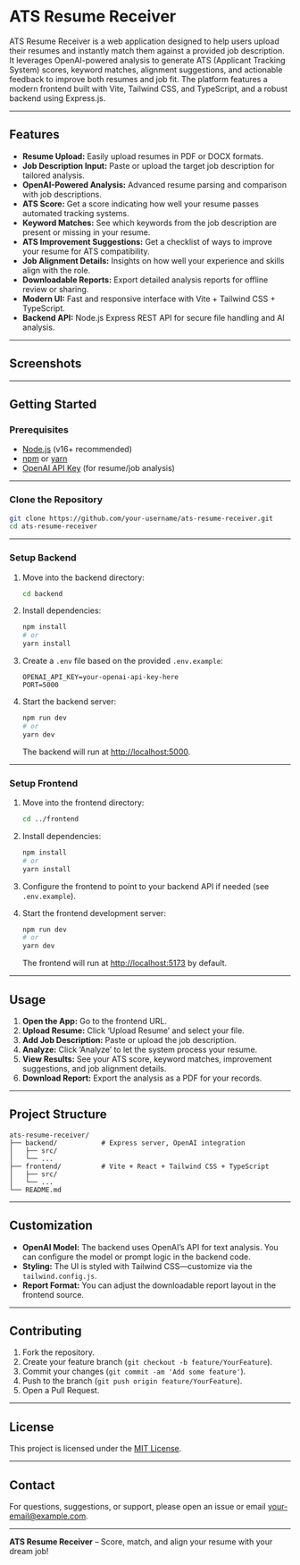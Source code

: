 # ATS Resume Receiver

ATS Resume Receiver is a web application designed to help users upload their resumes and instantly match them against a provided job description. It leverages OpenAI-powered analysis to generate ATS (Applicant Tracking System) scores, keyword matches, alignment suggestions, and actionable feedback to improve both resumes and job fit. The platform features a modern frontend built with Vite, Tailwind CSS, and TypeScript, and a robust backend using Express.js.

---

## Features

- **Resume Upload:** Easily upload resumes in PDF or DOCX formats.
- **Job Description Input:** Paste or upload the target job description for tailored analysis.
- **OpenAI-Powered Analysis:** Advanced resume parsing and comparison with job descriptions.
- **ATS Score:** Get a score indicating how well your resume passes automated tracking systems.
- **Keyword Matches:** See which keywords from the job description are present or missing in your resume.
- **ATS Improvement Suggestions:** Get a checklist of ways to improve your resume for ATS compatibility.
- **Job Alignment Details:** Insights on how well your experience and skills align with the role.
- **Downloadable Reports:** Export detailed analysis reports for offline review or sharing.
- **Modern UI:** Fast and responsive interface with Vite + Tailwind CSS + TypeScript.
- **Backend API:** Node.js Express REST API for secure file handling and AI analysis.

---

## Screenshots

<!-- Optionally include screenshots here -->

---

## Getting Started

### Prerequisites

- [Node.js](https://nodejs.org/) (v16+ recommended)
- [npm](https://www.npmjs.com/) or [yarn](https://yarnpkg.com/)
- [OpenAI API Key](https://platform.openai.com/signup) (for resume/job analysis)

---

### Clone the Repository

```bash
git clone https://github.com/your-username/ats-resume-receiver.git
cd ats-resume-receiver
```

---

### Setup Backend

1. Move into the backend directory:
   ```bash
   cd backend
   ```

2. Install dependencies:
   ```bash
   npm install
   # or
   yarn install
   ```

3. Create a `.env` file based on the provided `.env.example`:
   ```env
   OPENAI_API_KEY=your-openai-api-key-here
   PORT=5000
   ```

4. Start the backend server:
   ```bash
   npm run dev
   # or
   yarn dev
   ```

   The backend will run at [http://localhost:5000](http://localhost:5000).

---

### Setup Frontend

1. Move into the frontend directory:
   ```bash
   cd ../frontend
   ```

2. Install dependencies:
   ```bash
   npm install
   # or
   yarn install
   ```

3. Configure the frontend to point to your backend API if needed (see `.env.example`).

4. Start the frontend development server:
   ```bash
   npm run dev
   # or
   yarn dev
   ```

   The frontend will run at [http://localhost:5173](http://localhost:5173) by default.

---

## Usage

1. **Open the App:** Go to the frontend URL.
2. **Upload Resume:** Click ‘Upload Resume’ and select your file.
3. **Add Job Description:** Paste or upload the job description.
4. **Analyze:** Click ‘Analyze’ to let the system process your resume.
5. **View Results:** See your ATS score, keyword matches, improvement suggestions, and job alignment details.
6. **Download Report:** Export the analysis as a PDF for your records.

---

## Project Structure

```
ats-resume-receiver/
├── backend/           # Express server, OpenAI integration
│   ├── src/
│   └── ...
├── frontend/          # Vite + React + Tailwind CSS + TypeScript
│   ├── src/
│   └── ...
└── README.md
```

---

## Customization

- **OpenAI Model:** The backend uses OpenAI’s API for text analysis. You can configure the model or prompt logic in the backend code.
- **Styling:** The UI is styled with Tailwind CSS—customize via the `tailwind.config.js`.
- **Report Format:** You can adjust the downloadable report layout in the frontend source.

---

## Contributing

1. Fork the repository.
2. Create your feature branch (`git checkout -b feature/YourFeature`).
3. Commit your changes (`git commit -am 'Add some feature'`).
4. Push to the branch (`git push origin feature/YourFeature`).
5. Open a Pull Request.

---

## License

This project is licensed under the [MIT License](LICENSE).

---

## Contact

For questions, suggestions, or support, please open an issue or email [your-email@example.com](mailto:your-email@example.com).

---

**ATS Resume Receiver** – Score, match, and align your resume with your dream job!
